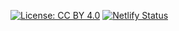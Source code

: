 [![License: CC BY 4.0](https://img.shields.io/badge/License-CC%20BY%204.0-lightgrey.svg)](https://creativecommons.org/licenses/by/4.0/) [![Netlify Status](https://api.netlify.com/api/v1/badges/32ea3201-f299-4bf9-9434-f47de208b342/deploy-status)](https://app.netlify.com/sites/stat545ubc/deploys)

